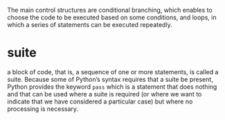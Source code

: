 The main control structures are conditional branching, which enables to choose the code to be executed based on some conditions, and loops, in which a series of statements can be executed repeatedly.

# suite

a block of code, that is, a sequence of one or more statements, is called a suite. Because some of Python’s syntax requires that a suite be present, Python provides the keyword `pass` which is a statement that does nothing and that can be used where a suite is required (or where we want to indicate that we have considered a particular case) but where no processing is necessary.

